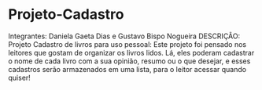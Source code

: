 # Projeto-Cadastro
Integrantes: Daniela Gaeta Dias e Gustavo Bispo Nogueira
DESCRIÇÃO:
Projeto Cadastro de livros para uso pessoal: Este projeto foi pensado nos leitores que gostam de organizar os livros lidos. Lá, eles poderam cadastrar o nome de cada livro com a sua opinião, resumo ou o que desejar, e esses cadastros serão armazenados em uma lista, para o leitor acessar quando quiser!
